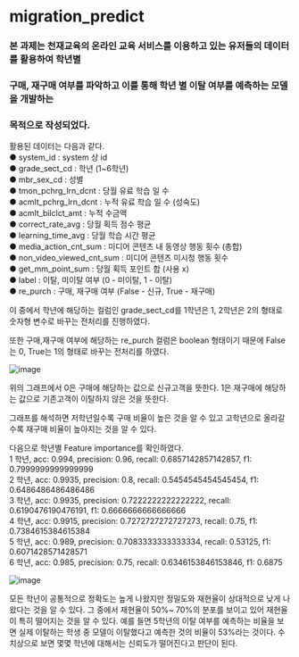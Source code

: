 # migration_predict
### 본 과제는 천재교육의 온라인 교육 서비스를 이용하고 있는 유저들의 데이터를 활용하여 학년별
### 구매, 재구매 여부를 파악하고 이를 통해 학년 별 이탈 여부를 예측하는 모델을 개발하는
### 목적으로 작성되었다.

  
활용된 데이터는 다음과 같다.
<br>
● system_id : system 상 id
<br>
● grade_sect_cd : 학년 (1~6학년)
<br>
● mbr_sex_cd : 성별
<br>
● tmon_pchrg_lrn_dcnt : 당월 유료 학습 일 수
<br>
● acmlt_pchrg_lrn_dcnt : 누적 유료 학습 일 수 (성숙도)
<br>
● acmlt_bilclct_amt : 누적 수금액
<br>
● correct_rate_avg : 당월 획득 점수 평균
<br>
● learning_time_avg : 당월 학습 시간 평균
<br>
● media_action_cnt_sum : 미디어 콘텐츠 내 동영상 행동 횟수 (총합)
<br>
● non_video_viewed_cnt_sum : 미디어 콘텐츠 미시청 행동 횟수
<br>
● get_mm_point_sum : 당월 획득 포인트 합 (사용 x)
<br>
● label : 이탈, 미이탈 여부 (0 - 미이탈, 1 - 이탈)
<br>
● re_purch : 구매, 재구매 여부 (False - 신규, True - 재구매)
<br>

  
이 중에서 학년에 해당하는 컬럼인 grade_sect_cd를 1학년은 1, 2학년은 2의 형태로 숫자형
변수로 바꾸는 전처리를 진행하였다.

또한 구매,재구매 여부에 해당하는 re_purch 컬럼은 boolean 형태이기 때문에 False는 0, True는
1의 형태로 바꾸는 전처리를 하였다.

![image](https://github.com/uujuus/migration_predict/assets/137970651/40e2967e-f76c-4a8c-93a7-dfd8e2c89c3d)

위의 그래프에서 0은 구매에 해당하는 값으로 신규고객을 뜻한다. 1은 재구매에 해당하는 값으로
기존고객이 이탈하지 않은 것을 뜻한다.
  
그래프를 해석하면 저학년일수록 구매 비율이 높은 것을 알 수 있고 고학년으로 올라갈수록
재구매 비율이 높아지는 것을 알 수 있다.
  
다음으로 학년별 Feature importance를 확인하였다.
<br>
1 학년, acc: 0.994, precision: 0.96, recall: 0.6857142857142857, f1:
0.7999999999999999
<br>
2 학년, acc: 0.9935, precision: 0.8, recall: 0.5454545454545454, f1:
0.6486486486486486
<br>
3 학년, acc: 0.9935, precision: 0.7222222222222222, recall: 0.6190476190476191, f1:
0.6666666666666666
<br>
4 학년, acc: 0.9915, precision: 0.7272727272727273, recall: 0.75, f1:
0.7384615384615384
<br>
5 학년, acc: 0.989, precision: 0.7083333333333334, recall: 0.53125,
f1: 0.6071428571428571
<br>
6 학년, acc: 0.985, precision: 0.75, recall: 0.6346153846153846, f1: 0.6875	

   ![image](https://github.com/uujuus/migration_predict/assets/137970651/0f482a80-a68c-42b1-856b-eabfd08c1866)
     
모든 학년이 공통적으로 정확도는 높게 나왔지만 정밀도와 재현율이 상대적으로 낮게
나왔다는 것을 알 수 있다. 그 중에서 재현율이 50%~ 70%의 분포를 보이고 있어 재현율이
특히 떨어지는 것을 알 수 있다. 예를 들면 5학년의 이탈 여부를 예측하는 비율을 보면
실제 이탈하는 학생 중 모델이 이탈했다고 예측한 것의 비율이 53%라는 것이다.
수치상으로 보면 몇몇 학년에 대해서는 신뢰도가 떨어진다고 판단이 된다.
